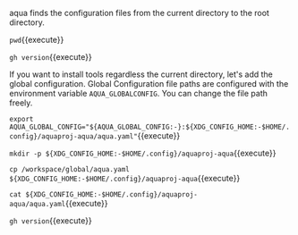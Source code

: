 aqua finds the configuration files from the current directory to the root directory.

`pwd`{{execute}}

`gh version`{{execute}}

If you want to install tools regardless the current directory,
let's add the global configuration.
Global Configuration file paths are configured with the environment variable `AQUA_GLOBALCONFIG`. You can change the file path freely.

`export AQUA_GLOBAL_CONFIG="${AQUA_GLOBAL_CONFIG:-}:${XDG_CONFIG_HOME:-$HOME/.config}/aquaproj-aqua/aqua.yaml"`{{execute}}

`mkdir -p ${XDG_CONFIG_HOME:-$HOME/.config}/aquaproj-aqua`{{execute}}

`cp /workspace/global/aqua.yaml ${XDG_CONFIG_HOME:-$HOME/.config}/aquaproj-aqua`{{execute}}

`cat ${XDG_CONFIG_HOME:-$HOME/.config}/aquaproj-aqua/aqua.yaml`{{execute}}

`gh version`{{execute}}
